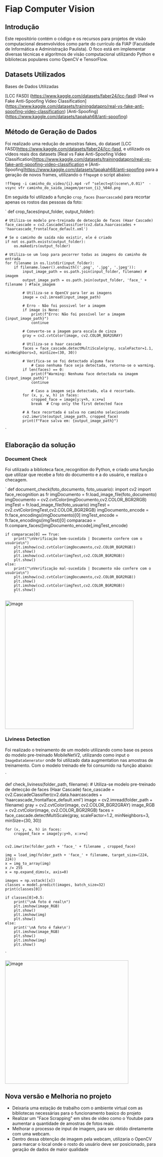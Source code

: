 # Fiap Computer Vision

## Introdução

Este repositório contém o código e os recursos para projetos de visão computacional desenvolvidos como parte do currículo da FIAP (Faculdade de Informática e Administração Paulista). O foco está em implementar diversas técnicas e algoritmos de visão computacional utilizando Python e bibliotecas populares como OpenCV e TensorFlow.

## Datasets Utilizados

Bases de Dados Utilizadas

[LCC FASD] (https://www.kaggle.com/datasets/faber24/lcc-fasd)
[Real vs Fake Anti-Spoofing Video Classification] (https://www.kaggle.com/datasets/trainingdatapro/real-vs-fake-anti-spoofing-video-classification)
[Anti-Spoofing] (https://www.kaggle.com/datasets/tapakah68/anti-spoofing)

## Método de Geração de Dados

Foi realizado uma redução de amostras fakes, do dataset [LCC FASD]https://www.kaggle.com/datasets/faber24/lcc-fasd, e utilizado os vídeos reais dos datasets [Real vs Fake Anti-Spoofing Video Classification]https://www.kaggle.com/datasets/trainingdatapro/real-vs-fake-anti-spoofing-video-classification e [Anti-Spoofing]https://www.kaggle.com/datasets/tapakah68/anti-spoofing para a geração de novos frames, utilizando o `ffmpeg`e o script abaixo:

`
!ffmpeg -i caminho_do_video/{i}.mp4 -vf "select=gt(scene\,0.01)"  -vsync vfr caminho_do_saida_imagem/person_{i}_%04d.png
`

Em seguida foi utilizado a função `crop_faces` (`haarcascade`) para recortar apenas os rostos das pessoas da foto:


`
def crop_faces(input_folder, output_folder):

    # Utiliza-se modelo pre-treinado de detecção de faces (Haar Cascade)
    face_cascade = cv2.CascadeClassifier(cv2.data.haarcascades + 'haarcascade_frontalface_default.xml')

    # Se o caminho de saída não existir, ele é criado
    if not os.path.exists(output_folder):
        os.makedirs(output_folder)

    # Utiliza-se um loop para pecorrer todas as imagens do caminho de entrada
    for filename in os.listdir(input_folder):
        if filename.lower().endswith(('.png', '.jpg', '.jpeg')):
            input_image_path = os.path.join(input_folder, filename) # imagem
            output_image_path = os.path.join(output_folder, 'face_' + filename ) #face_imagem

            # Utiliza-se o OpenCV para ler as imagens
            image = cv2.imread(input_image_path)

            # Erro - Não foi possivel ler a imagem
            if image is None:
                print(f"Erro: Não foi possível ler a imagem {input_image_path}")
                continue

            # Converte-se a imagem para escala de cinza
            gray = cv2.cvtColor(image, cv2.COLOR_BGR2GRAY)

            # Utiliza-se o haar cascade
            faces = face_cascade.detectMultiScale(gray, scaleFactor=1.1, minNeighbors=3, minSize=(30, 30))

            # Verifica-se se foi detectado alguma face
                # Caso nenhuma face seja detectada, retorna-se o warming.
            if len(faces) == 0:
                print(f"Warming: Nenhuma face detectada na imagem {input_image_path}")
                continue

                # Caso a imagem seja detectada, ela é recortada.
            for (x, y, w, h) in faces:
                cropped_face = image[y:y+h, x:x+w]
                break  # Crop only the first detected face

            # A face recortada é salva no caminho selecionado
            cv2.imwrite(output_image_path, cropped_face)
            print(f"Face salva em: {output_image_path}")
`

## Elaboração da solução

### Document Check

Foi utilizado a biblioteca face_recognition do Python, e criado uma função que utilizar que recebe a foto do documento e a do usuário, e realiza o checagem.

`
def  document_check(foto_documento, foto_usuario):
    import cv2
    import face_recognition as fr
    imgDocumento = fr.load_image_file(foto_documento)
    imgDocumento = cv2.cvtColor(imgDocumento,cv2.COLOR_BGR2RGB)
    imgTest = fr.load_image_file(foto_usuario)
    imgTest = cv2.cvtColor(imgTest,cv2.COLOR_BGR2RGB)
    imgDocumento_encode = fr.face_encodings(imgDocumento)[0]
    imgTest_encode = fr.face_encodings(imgTest)[0]
    comparacao = fr.compare_faces([imgDocumento_encode],imgTest_encode)

    if comparacao[0] == True:
        print("\nVerificação bem-sucedida | Documento confere com o usuário\n")
        plt.imshow(cv2.cvtColor(imgDocumento,cv2.COLOR_BGR2RGB))
        plt.show()
        plt.imshow(cv2.cvtColor(imgTest,cv2.COLOR_BGR2RGB))
        plt.show()
    else:
        print("\nVerificação mal-sucedida | Documento não confere com o usuário\n")
        plt.imshow(cv2.cvtColor(imgDocumento,cv2.COLOR_BGR2RGB))
        plt.show()
        plt.imshow(cv2.cvtColor(imgTest,cv2.COLOR_BGR2RGB))
        plt.show()
        `

<img width="422" alt="image" src="https://github.com/luizhdramos/Fiap_Computer_Vision/assets/96795757/0247bd36-6f70-4963-89ec-1fcd333b34d0">

### Liviness Detection 

Foi realizado o treinamento de um modelo utilizando como base os pesos do modelo pre-treinado MobileNetV2, utilizando como input o `ImageDataGenerator` onde foi utilizado data augmentation nas amostras de treinamento. Com o modelo treinado ele foi consumido na função abaixo:

`

def check_liviness(folder_path, filename):
     # Utiliza-se modelo pre-treinado de detecção de faces (Haar Cascade)
    face_cascade = cv2.CascadeClassifier(cv2.data.haarcascades + 'haarcascade_frontalface_default.xml')
    image = cv2.imread(folder_path + filename)
    gray = cv2.cvtColor(image, cv2.COLOR_BGR2GRAY)
    image_RGB = cv2.cvtColor(image, cv2.COLOR_BGR2RGB)
    faces = face_cascade.detectMultiScale(gray, scaleFactor=1.2, minNeighbors=3, minSize=(30, 30))

    for (x, y, w, h) in faces:
        cropped_face = image[y:y+h, x:x+w]


    cv2.imwrite(folder_path + 'face_' + filename , cropped_face)

    img = load_img(folder_path + 'face_' + filename, target_size=(224, 224))
    x = img_to_array(img)
    x /= 255
    x = np.expand_dims(x, axis=0)

    images = np.vstack([x])
    classes = model.predict(images, batch_size=32)
    print(classes[0])

    if classes[0]>0.5:
        print("\nA foto é real\n")
        plt.imshow(image_RGB)
        plt.show()
        plt.imshow(img)
        plt.show()
    else:
        print('\nA foto é fake\n')
        plt.imshow(image_RGB)
        plt.show()
        plt.imshow(img)
        plt.show()

`

<img width="405" alt="image" src="https://github.com/luizhdramos/Fiap_Computer_Vision/assets/96795757/43f95d05-d9db-40ba-9162-5e03197e9820">

## Nova versão e Melhoria no projeto

- Deixaria uma estação de trabalho com o ambiente virtual com as bibliotecas necessárias para o funcionamento basico do projeto
- Realizar um "Face Scrapping" em sites de video como o Youtube para aumentar a quantidade de amostras de fotos reais.
- Melhorar o processo de input de imagem, para ser obtido diretamente com uma webcam.
- Dentro dessa obtenção de imagem pela webcam, utilizaria o OpenCV para marcar o local onde o rosto do usuário deve ser posicionado, para geração de dados de maior qualidade




